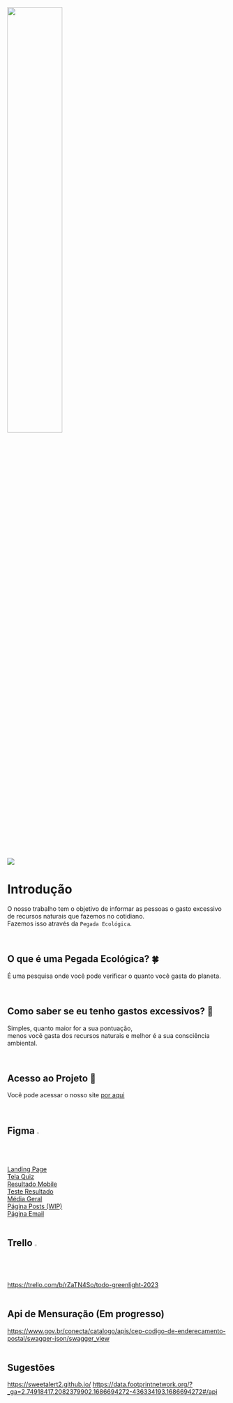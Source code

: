 <img style="height: 50%; width: 50%;" src="https://user-images.githubusercontent.com/82301731/216135751-11173142-9a00-49a2-bac9-455e4873c885.png" />
<br>
<img src= "http://img.shields.io/static/v1?label=STATUS&message=EM%20DESENVOLVIMENTO&color=GREEN&style=for-the-badge"/>


# Introdução
O nosso trabalho tem o objetivo de informar as pessoas o gasto excessivo de recursos naturais que fazemos no cotidiano.<br>
Fazemos isso através da `Pegada Ecológica`. 

<br>


## O que é uma Pegada Ecológica? 🍀
É uma pesquisa onde você pode verificar o quanto você gasta do planeta.

<br>


## Como saber se eu tenho gastos excessivos? :eyes:
Simples, quanto maior for a sua pontuação,<br>menos você gasta dos recursos naturais e melhor é a sua consciência ambiental.

<br>


## Acesso ao Projeto :file_folder:
Você pode acessar o nosso site <a href="https:\\www.greenlight.dev.br" >por aqui</a> 

<br>

## Figma <img style="height: 1.5%; width: 1.5%;" src="https://user-images.githubusercontent.com/82301731/229357812-90dbf2b1-d7e9-4b56-b51e-38980b123f9a.png">

<a href="https://www.figma.com/file/54dewYGjocdFVafZdo2jc4/pegadaecologicadesign2?t=uONlpmsG1vRaZQpU-1">Landing Page</a>
<br>
<a href="https://www.figma.com/file/LsCciXBSi0DoScpJfKoVp5/telaQuiz?t=m7s8e31eRGFU9Vuk-6">Tela Quiz</a>
<br>
<a href="https://www.figma.com/file/se9WVH5Qd3Jrmm5uYTLrqD/telaResultado?t=43FOucxhTTwxQd7s-6">Resultado Mobile</a>
<br>
<a href="https://www.figma.com/file/2XhOivcv7RESh5zP8FezyW/Untitled?node-id=1-2&t=oLFZv6aLeCi3neow-0">Teste Resultado</a>
<br>
<a href="https://www.figma.com/file/2XhOivcv7RESh5zP8FezyW/resultado-dados?t=IQ7PWx1oSxs4fTF4-6">Média Geral</a>
<br>
<a href="https://www.figma.com/file/cznf0jQXlD4E4lLFw2LnJ7/postsPagina?node-id=0%3A1&t=kpEja2bHoXCWLRQ7-1">Página Posts (WIP)</a>
<br>
<a href="https://www.figma.com/file/GkEnDHEwbG40YVton0AirD/telaEmail?type=design&t=1GFtNIXddfg4zfGC-6">Página Email</a>
<br>
<br>
## Trello <img style="height: 1.7%; width: 1.7%;" src="https://user-images.githubusercontent.com/82301731/229360279-43485252-5a87-4d6d-b59a-1737f2b69a74.png">
https://trello.com/b/rZaTN4So/todo-greenlight-2023
<br>
<br>
## Api de Mensuração (Em progresso)
https://www.gov.br/conecta/catalogo/apis/cep-codigo-de-enderecamento-postal/swagger-json/swagger_view
<br>
<br>
## Sugestões
https://sweetalert2.github.io/
https://data.footprintnetwork.org/?_ga=2.74918417.2082379902.1686694272-436334193.1686694272#/api


